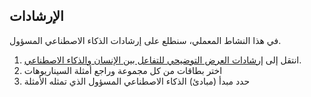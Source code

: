 ﻿---
lab:
   title: 'بدء استخدام الذكاء الاصطناعي على Azure'
---

## الإرشادات
في هذا النشاط المعملي، سنطلع على إرشادات الذكاء الاصطناعي المسؤول.

1.	انتقل إلى [إرشادات العرض التوضيحي للتفاعل بين الإنسان والذكاء الاصطناعي](https://aka.ms/hci-demo).
2.	اختر بطاقات من كل مجموعة وراجع أمثلة السيناريوهات
3.	حدد مبدأ (مبادئ) الذكاء الاصطناعي المسؤول الذي تمثله الأمثلة
